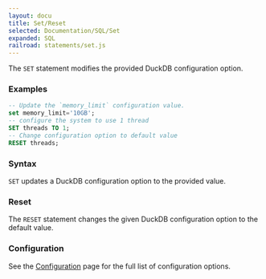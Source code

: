 ```yaml
---
layout: docu
title: Set/Reset
selected: Documentation/SQL/Set
expanded: SQL
railroad: statements/set.js
---
```


The `SET` statement modifies the provided DuckDB configuration option.

### Examples
```sql
-- Update the `memory_limit` configuration value.
set memory_limit='10GB';
-- configure the system to use 1 thread
SET threads TO 1;
-- Change configuration option to default value
RESET threads;
```

### Syntax
<div id="rrdiagram1"></div>

`SET` updates a DuckDB configuration option to the provided value.

### Reset
<div id="rrdiagram2"></div>

The `RESET` statement changes the given DuckDB configuration option to the default value.

### Configuration
See the [Configuration](../configuration) page for the full list of configuration options.
